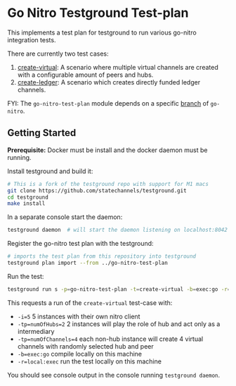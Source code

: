# Go Nitro Testground Test-plan
This implements a test plan for testground to run various go-nitro integration tests.

There are currently two test cases:
1. [create-virtual](./create-virtual.go): A scenario where multiple virtual channels are created with a configurable amount of peers and hubs.
2. [create-ledger](./create-ledger.go): A scenario which creates directly funded ledger channels.

FYI: The `go-nitro-test-plan` module depends on a specific [branch](https://github.com/statechannels/go-nitro/tree/only-client-close) of `go-nitro`.


## Getting Started
**Prerequisite:** Docker must be install and the docker daemon must be running.

Install testground and build it:
```sh
# This is a fork of the testground repo with support for M1 macs
git clone https://github.com/statechannels/testground.git
cd testground
make install

```

In a separate console start the daemon:
```sh
testground daemon  # will start the daemon listening on localhost:8042 by default.
```

Register the go-nitro test plan with the testground:
```sh
# imports the test plan from this repository into testground
testground plan import --from ../go-nitro-test-plan
```
Run the test:
```sh
testground run s -p=go-nitro-test-plan -t=create-virtual -b=exec:go -r=local:exec -tp=numOfChannels=4 -tp=numOfHubs=2 -i=5
```
This requests a run of the `create-virtual` test-case with:
- `-i=5` 5 instances with their own nitro client
- `-tp=numOfHubs=2` 2 instances will play the role of hub and act only as a intermediary 
- `-tp=numOfChannels=4` each non-hub instance will create 4 virtual channels with randomly selected hub and peer
- `-b=exec:go` compile locally on this machine
- `-r=local:exec` run the test locally on this machine

You should see console output in the console running `testground daemon`.